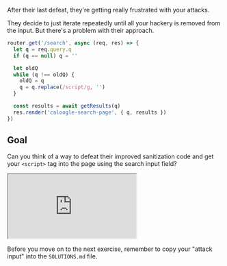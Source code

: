 After their last defeat, they're getting really frustrated with your attacks.

They decide to just iterate repeatedly until all your hackery is removed from the input. But there's a problem with their approach.

```js
router.get('/search', async (req, res) => {
  let q = req.query.q
  if (q == null) q = ''

  let oldQ
  while (q !== oldQ) {
    oldQ = q
    q = q.replace(/script/g, '')
  }

  const results = await getResults(q)
  res.render('caloogle-search-page', { q, results })
})
```

## Goal

Can you think of a way to defeat their improved sanitization code and get your `<script>` tag into the page using the search input field?

<iframe src='http://localhost:4040'></iframe>

Before you move on to the next exercise, remember to copy your "attack input" into the `SOLUTIONS.md` file.
